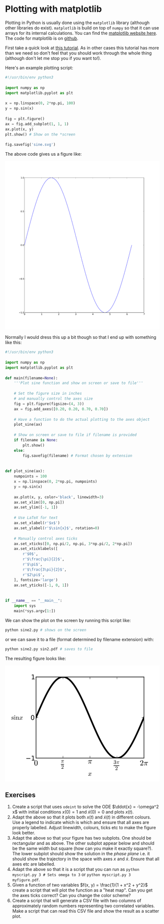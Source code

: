 # Plotting with matplotlib

Plotting in Python is usually done using the `matplotlib` library (although
other libraries do exist). `matplotlib` is build on top of `numpy` so that it
can use arrays for its internal calculations. You can find the [matplotlib
website here](https://matplotlib.org/). The code for matplotlib is on
[github](https://github.com/matplotlib/matplotlib).

First take a quick look at [this
tutorial](https://www.labri.fr/perso/nrougier/teaching/matplotlib/). As in
other cases this tutorial has more than we need so don't feel that you should
work through the whole thing (although don't let me stop you if you want to!).

Here's an example plotting script:

```python
#!/usr/bin/env python3

import numpy as np
import matplotlib.pyplot as plt

x = np.linspace(0, 2*np.pi, 100)
y = np.sin(x)

fig = plt.figure()
ax = fig.add_subplot(1, 1, 1)
ax.plot(x, y)
plt.show() # Show on the *screen

fig.savefig('sine.svg')
```

The above code gives us a figure like:

![](/assets/basics/sine.svg)

Normally I would dress this up a bit though so that I end up with something
like this:

```python
#!/usr/bin/env python3

import numpy as np
import matplotlib.pyplot as plt

def main(filename=None):
    '''Plot sine function and show on screen or save to file'''

    # Set the figure size in inches
    # and manually control the axes size
    fig = plt.figure(figsize=(4, 3))
    ax = fig.add_axes([0.20, 0.20, 0.70, 0.70])

    # Have a function to do the actual plotting to the axes object
    plot_sine(ax)

    # Show on screen or save to file if filename is provided
    if filename is None:
        plt.show()
    else:
        fig.savefig(filename) # Format chosen by extension


def plot_sine(ax):
    numpoints = 100
    x = np.linspace(0, 2*np.pi, numpoints)
    y = np.sin(x)

    ax.plot(x, y, color='black', linewidth=3)
    ax.set_xlim([0, np.pi])
    ax.set_ylim([-1, 1])

    # Use LaTeX for text
    ax.set_xlabel(r'$x$')
    ax.set_ylabel(r'$\sin{x}$', rotation=0)

    # Manually control axes ticks
    ax.set_xticks([0, np.pi/2, np.pi, 3*np.pi/2, 2*np.pi])
    ax.set_xticklabels([
        r'$0$',
        r'$\frac{\pi}{2}$',
        r'$\pi$',
        r'$\frac{3\pi}{2}$',
        r'$2\pi$',
    ], fontsize='large')
    ax.set_yticks([-1, 0, 1])


if __name__ == "__main__":
    import sys
    main(*sys.argv[1:])
```

We can show the plot on the screen by running this script like:

```bash
python sine2.py # shows on the screen
```

or we can save it to a file (format determined by filename extension) with:

```bash
python sine2.py sin2.pdf # saves to file
```

The resulting figure looks like:

![](/assets/basics/sine2.svg)

## Exercises

1. Create a script that uses `odeint` to solve the ODE $\ddot{x} = -\omega^2
   x$ with initial conditions $x(0) = 1$ and $\dot{x}(0) = 0$ and plots
   $x(t)$.
2. Adapt the above so that it plots both $x(t)$ and $\dot{x}(t)$ in
   different colours. Use a legend to indicate which is which and ensure that
   all axes are properly labelled. Adjust linewidth, colours, ticks etc to
   make the figure look better.
3. Adapt the above so that your figure has two subplots. One should be
   rectangular and as above. The other subplot appear below and should be the
   same width but square (how can you make it exactly square?). The lower
   subplot should show the solution in the *phase plane* i.e. it should show
   the trajectory in the space with axes $x$ and $\dot{x}$. Ensure that
   all axes etc are labelled.
4. Adapt the above so that it is a script that you can run as `python
   myscript.py 3 # Sets omega to 3` or `python myscript.py 3 myfigure.pdf`.
5. Given a function of two variables $f(x, y) = \frac{1}{1 + x^2 + y^2}$
   create a script that will plot the function as a "heat map". Can you get
   the axes ticks correct? Can you change the color scheme?
6. Create a script that will generate a CSV file with two columns of
   approximately random numbers representing two correlated variables. Make a
   script that can read this CSV file and show the result as a scatter plot.
